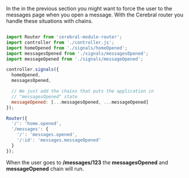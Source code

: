 In the in the previous section you might want to force the user to the messages page when you open a message. With the Cerebral router you handle these situations with chains.

```javascript

import Router from 'cerebral-module-router';
import controller from './controller.js';
import homeOpened from './signals/homeOpened';
import messagesOpened from './signals/messagesOpened';
import messageOpened from './signals/messageOpened';

controller.signals({
  homeOpened,
  messagesOpened,

  // We just add the chains that puts the application in
  // "messagesOpened" state
  messageOpened: [...messagesOpened, ...messageOpened]
});

Router({
  '/': 'home.opened',
  '/messages': {
    '/': 'messages.opened',
    '/:id': 'messages.messageOpened'
  }
});
```

When the user goes to **/messages/123** the **messagesOpened** and **messageOpened** chain will run.
